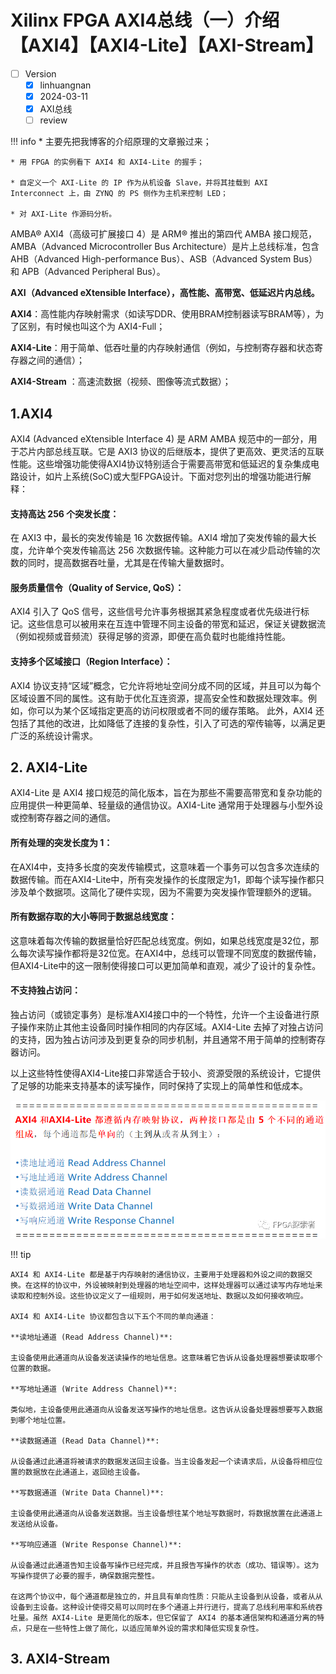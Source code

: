 # Xilinx FPGA AXI4总线（一）介绍【AXI4】【AXI4-Lite】【AXI-Stream】

- [ ] Version
    * [x] linhuangnan
    * [x] 2024-03-11 
    * [x] AXI总线
    * [ ] review

!!! info
    * 主要先把我博客的介绍原理的文章搬过来；

    * 用 FPGA 的实例看下 AXI4 和 AXI4-Lite 的握手；

    * 自定义一个 AXI-Lite 的 IP 作为从机设备 Slave，并将其挂载到 AXI Interconnect 上，由 ZYNQ 的 PS 侧作为主机来控制 LED；

    * 对 AXI-Lite 作源码分析。

AMBA® AXI4（高级可扩展接口 4）是 ARM® 推出的第四代 AMBA 接口规范，AMBA（Advanced Microcontroller Bus Architecture）是片上总线标准，包含AHB（Advanced High-performance Bus）、ASB（Advanced System Bus）和 APB（Advanced Peripheral Bus）。

**AXI（Advanced eXtensible Interface），高性能、高带宽、低延迟片内总线。**

**AXI4**：高性能内存映射需求（如读写DDR、使用BRAM控制器读写BRAM等），为了区别，有时候也叫这个为 AXI4-Full；

**AXI4-Lite**：用于简单、低吞吐量的内存映射通信（例如，与控制寄存器和状态寄存器之间的通信）；

**AXI4-Stream** ：高速流数据（视频、图像等流式数据）；

## 1.AXI4

AXI4 (Advanced eXtensible Interface 4) 是 ARM AMBA 规范中的一部分，用于芯片内部总线互联。它是 AXI3 协议的后继版本，提供了更高效、更灵活的互联性能。这些增强功能使得AXI4协议特别适合于需要高带宽和低延迟的复杂集成电路设计，如片上系统(SoC)或大型FPGA设计。下面对您列出的增强功能进行解释：

#### 支持高达 256 个突发长度：

在 AXI3 中，最长的突发传输是 16 次数据传输。AXI4 增加了突发传输的最大长度，允许单个突发传输高达 256 次数据传输。这种能力可以在减少启动传输的次数的同时，提高数据吞吐量，尤其是在传输大量数据时。

#### 服务质量信令（Quality of Service, QoS）：

AXI4 引入了 QoS 信号，这些信号允许事务根据其紧急程度或者优先级进行标记。这些信息可以被用来在互连中管理不同主设备的带宽和延迟，保证关键数据流（例如视频或音频流）获得足够的资源，即便在高负载时也能维持性能。

#### 支持多个区域接口（Region Interface）：

AXI4 协议支持“区域”概念，它允许将地址空间分成不同的区域，并且可以为每个区域设置不同的属性。这有助于优化互连资源，提高安全性和数据处理效率。例如，你可以为某个区域指定更高的访问权限或者不同的缓存策略。
此外，AXI4 还包括了其他的改进，比如降低了连接的复杂性，引入了可选的窄传输等，以满足更广泛的系统设计需求。

## 2. AXI4-Lite

AXI4-Lite 是 AXI4 接口规范的简化版本，旨在为那些不需要高带宽和复杂功能的应用提供一种更简单、轻量级的通信协议。AXI4-Lite 通常用于处理器与小型外设或控制寄存器之间的通信。

#### 所有处理的突发长度为 1：

在AXI4中，支持多长度的突发传输模式，这意味着一个事务可以包含多次连续的数据传输。而在AXI4-Lite中，所有突发操作的长度限定为1，即每个读写操作都只涉及单个数据项。这简化了硬件实现，因为不需要为突发操作管理额外的逻辑。

#### 所有数据存取的大小等同于数据总线宽度：

这意味着每次传输的数据量恰好匹配总线宽度。例如，如果总线宽度是32位，那么每次读写操作都将是32位宽。在AXI4中，总线可以管理不同宽度的数据传输，但AXI4-Lite中的这一限制使得接口可以更加简单和直观，减少了设计的复杂性。

#### 不支持独占访问：

独占访问（或锁定事务）是标准AXI4接口中的一个特性，允许一个主设备进行原子操作来防止其他主设备同时操作相同的内存区域。AXI4-Lite 去掉了对独占访问的支持，因为独占访问涉及到更复杂的同步机制，并且通常不用于简单的控制寄存器访问。

以上这些特性使得AXI4-Lite接口非常适合于较小、资源受限的系统设计，它提供了足够的功能来支持基本的读写操作，同时保持了实现上的简单性和低成本。

![354](../../img/354.png)

!!! tip

    AXI4 和 AXI4-Lite 都是基于内存映射的通信协议，主要用于处理器和外设之间的数据交换。在这样的协议中，外设被映射到处理器的地址空间中，这样处理器可以通过读写内存地址来读取和控制外设。这些协议定义了一组规则，用于如何发送地址、数据以及如何接收响应。

    AXI4 和 AXI4-Lite 协议都包含以下五个不同的单向通道：

    **读地址通道 (Read Address Channel)**:

    主设备使用此通道向从设备发送读操作的地址信息。这意味着它告诉从设备处理器想要读取哪个位置的数据。

    **写地址通道 (Write Address Channel)**:

    类似地，主设备使用此通道向从设备发送写操作的地址信息。这告诉从设备处理器想要写入数据到哪个地址位置。

    **读数据通道 (Read Data Channel)**:

    从设备通过此通道将被请求的数据发送回主设备。当主设备发起一个读请求后，从设备将相应位置的数据放在此通道上，返回给主设备。

    **写数据通道 (Write Data Channel)**:

    主设备使用此通道向从设备发送数据。当主设备想往某个地址写数据时，将数据放置在此通道上发送给从设备。

    **写响应通道 (Write Response Channel)**:

    从设备通过此通道告知主设备写操作已经完成，并且报告写操作的状态（成功、错误等）。这为写操作提供了必要的握手，确保数据完整性。

    在这两个协议中，每个通道都是独立的，并且具有单向性质：只能从主设备到从设备，或者从从设备到主设备。这种设计使得交易可以同时在多个通道上并行进行，提高了总线利用率和系统吞吐量。虽然 AXI4-Lite 是更简化的版本，但它保留了 AXI4 的基本通信架构和通道分离的特点，只是在一些特性上做了简化，以适应简单外设的需求和降低实现复杂性。

## 3. AXI4-Stream
